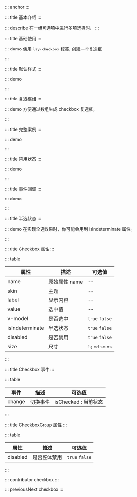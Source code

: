 ::: anchor
:::

::: title 基本介绍
:::

::: describe 在一组可选项中进行多项选择时。
:::

::: title 基础使用
:::

::: demo 使用 `lay-checkbox` 标签, 创建一个复选框

<template>
    <lay-checkbox name="like" skin="primary"  v-model="checked1" value="1" label="复选框案例"></lay-checkbox>
    <lay-checkbox name="like" skin="primary"  v-model="checkedSlot" value="1">
      自定义slot
    </lay-checkbox>
</template>

<script>
import { ref } from 'vue'

export default {
  setup() {

    const checked1 = ref(false)
    const checkedSlot = ref(false)
    return {
      checked1
    }
  }
}
</script>

:::

::: title 默认样式
:::

::: demo

<template>
    <lay-checkbox name="like" value="1" v-model="checked2">普通</lay-checkbox>
</template>

<script>
import { ref } from 'vue'

export default {
  setup() {

    const checked2 = ref(false)

    return {
      checked2
    }
  }
}
</script>

:::

::: title 复选框组
:::

::: demo 方便通过数组生成 checkbox 复选框。

<template>
    <lay-checkbox-group v-model="checkeds" @change="groupChange">
      <lay-checkbox name="like" skin="primary" value="1">写作</lay-checkbox>
      <lay-checkbox name="like" skin="primary" value="2">画画</lay-checkbox>
      <lay-checkbox name="like" skin="primary" value="3">运动</lay-checkbox>
    </lay-checkbox-group>
</template>

<script>
import { ref } from 'vue'

export default {
  setup() {

    const checkeds = ref(['1','2']);
    const groupChange = function(val) {
      console.log("回调:" + JSON.stringify(val))
    }
    
    return {
        checkeds,
        groupChange
    }
  }
}
</script>

:::

::: title 完整案例
:::

::: demo

<template>
    <lay-checkbox name="like" skin="primary" v-model="checked3" value="1">写作</lay-checkbox>
    <lay-checkbox name="like" skin="primary" v-model="checked4" value="2">画画</lay-checkbox>
    <lay-checkbox name="like" skin="primary" v-model="checked5" value="3">运动</lay-checkbox>
</template>

<script>
import { ref } from 'vue'

export default {
  setup() {

    const checked3 = ref(true);
    const checked4 = ref(true);
    const checked5 = ref(true);

    return {
        checked3, checked4, checked5
    }
  }
}
</script>

:::

::: title 禁用状态
:::

::: demo

<template>
    <lay-checkbox name="like" skin="primary" value="1" :disabled="disabled" v-model="checked6">禁用</lay-checkbox>
    <br/><br/>
    <lay-checkbox-group v-model="checkeds" :disabled="disabled">
      <lay-checkbox name="like" skin="primary" value="1">写作</lay-checkbox>
      <lay-checkbox name="like" skin="primary" value="2">画画</lay-checkbox>
      <lay-checkbox name="like" skin="primary" value="3">运动</lay-checkbox>
    </lay-checkbox-group>
</template>

<script>
import { ref } from 'vue'

export default {
  setup() {
    const disabled = ref(true)
    const checked6 = ref(false);
    return {
      disabled,checked6
    }
  }
}
</script>

:::

::: title 事件回调
:::

::: demo

<template>
    <lay-checkbox name="like" skin="primary" value="1" @change="change" v-model="checked7">回调</lay-checkbox>
</template>

<script>
import { ref } from 'vue'

export default {
  setup() {

    const checked7 = ref(true);

    const change = function(isChecked) {
        console.log("是否选中:" + isChecked)
    }

    return {
        change,
        checked7
    }
  }
}
</script>

:::

::: title 半选状态
:::

::: demo 在实现全选效果时，你可能会用到 isIndeterminate 属性。

<template>
    <lay-checkbox name="like" skin="primary" value="1" :isIndeterminate="true" v-model="checked8">半选</lay-checkbox>
</template>

<script>
import { ref } from 'vue'

export default {
  setup() {

    const checked8 = ref(true);

    return {
        checked8
    }
  }
}
</script>

:::

::: title Checkbox 属性
:::

::: table

| 属性                | 描述          | 可选值               |
| ------------------- | ------------- | -------------------- |
| name                | 原始属性 name | --                   |
| skin                | 主题          | --                   |
| label               | 显示内容      | --                  |
| value               | 选中值        | --                   |
| v-model             | 是否选中      | `true` `false`       |
| isIndeterminate     | 半选状态      | `true` `false`       |
| disabled            | 是否禁用      | `true` `false`       |
| size                | 尺寸          | `lg` `md` `sm` `xs`         |


:::

::: title Checkbox 事件
:::

::: table

| 事件   | 描述     | 可选值               |
| ------ | -------- | -------------------- |
| change | 切换事件 | isChecked : 当前状态 |

:::

::: title CheckboxGroup 属性
:::

::: table

| 属性                | 描述          | 可选值               |
| ------------------- | ------------ | ------------------ |
| disabled            | 是否整体禁用      | `true` `false`      |

:::

::: contributor checkbox
:::

::: previousNext checkbox
:::